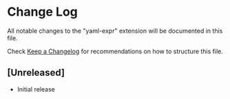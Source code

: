 # Change Log

All notable changes to the "yaml-expr" extension will be documented in this file.

Check [Keep a Changelog](http://keepachangelog.com/) for recommendations on how to structure this file.

## [Unreleased]

- Initial release